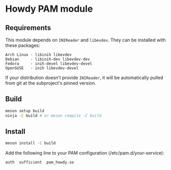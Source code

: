 # Howdy PAM module

## Requirements

This module depends on `INIReader` and `libevdev`.
They can be installed with these packages:

```
Arch Linux - libinih libevdev
Debian     - libinih-dev libevdev-dev
Fedora     - inih-devel libevdev-devel
OpenSUSE   - inih libevdev-devel
```

If your distribution doesn't provide `INIReader`,
it will be automatically pulled from git at the subproject's pinned version.

## Build

``` sh
meson setup build
ninja -C build # or meson compile -C build
```

## Install

``` sh
meson install -C build
```

Add the following line to your PAM configuration (/etc/pam.d/your-service):

``` pam
auth  sufficient  pam_howdy.so
```
